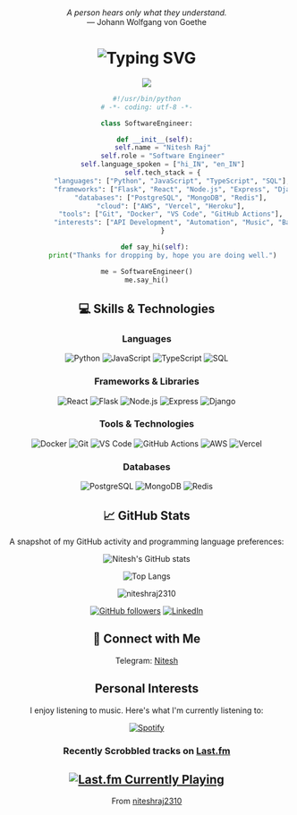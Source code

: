 <!-- ADVICE:START -->
<p align="center"><br><i>A person hears only what they understand.</i><br>— Johann Wolfgang von Goethe</p>
<!-- ADVICE:END -->

#

<div align="center">

# ![Typing SVG](https://readme-typing-svg.demolab.com?font=Google+Sans&size=45&letterSpacing=-1px&pause=1000&color=F7F7F7&vCenter=true&width=501&height=62&lines=Hey+there!+Nitesh+here.+%F0%9F%91%8B)

<img align="center" src='https://github.githubassets.com/images/mona-whisper.gif'/>

```python
#!/usr/bin/python
# -*- coding: utf-8 -*-

class SoftwareEngineer:

    def __init__(self):
        self.name = "Nitesh Raj"
        self.role = "Software Engineer"
        self.language_spoken = ["hi_IN", "en_IN"]
        self.tech_stack = {
            "languages": ["Python", "JavaScript", "TypeScript", "SQL"],
            "frameworks": ["Flask", "React", "Node.js", "Express", "Django"],
            "databases": ["PostgreSQL", "MongoDB", "Redis"],
            "cloud": ["AWS", "Vercel", "Heroku"],
            "tools": ["Git", "Docker", "VS Code", "GitHub Actions"],
            "interests": ["API Development", "Automation", "Music", "Backend Systems"]
        }

    def say_hi(self):
        print("Thanks for dropping by, hope you are doing well.")

me = SoftwareEngineer()
me.say_hi()
```

## 💻 Skills & Technologies

### Languages
<p>
  <img alt="Python" src="https://img.shields.io/badge/-Python-3776AB?style=flat-square&logo=python&logoColor=white" />
  <img alt="JavaScript" src="https://img.shields.io/badge/-JavaScript-F7DF1E?style=flat-square&logo=javascript&logoColor=black" />
  <img alt="TypeScript" src="https://img.shields.io/badge/-TypeScript-007ACC?style=flat-square&logo=typescript&logoColor=white" />
  <img alt="SQL" src="https://img.shields.io/badge/-SQL-4479A1?style=flat-square&logo=postgresql&logoColor=white" />
</p>

### Frameworks & Libraries
<p>
  <img alt="React" src="https://img.shields.io/badge/-React-45b8d8?style=flat-square&logo=react&logoColor=white" />
  <img alt="Flask" src="https://img.shields.io/badge/-Flask-000000?style=flat-square&logo=flask&logoColor=white" />
  <img alt="Node.js" src="https://img.shields.io/badge/-Node.js-43853d?style=flat-square&logo=Node.js&logoColor=white" />
  <img alt="Express" src="https://img.shields.io/badge/-Express-000000?style=flat-square&logo=express&logoColor=white" />
  <img alt="Django" src="https://img.shields.io/badge/-Django-092E20?style=flat-square&logo=django&logoColor=white" />
</p>

### Tools & Technologies
<p>
  <img alt="Docker" src="https://img.shields.io/badge/-Docker-46a2f1?style=flat-square&logo=docker&logoColor=white" />
  <img alt="Git" src="https://img.shields.io/badge/-Git-F05032?style=flat-square&logo=git&logoColor=white" />
  <img alt="VS Code" src="https://img.shields.io/badge/-VS_Code-007ACC?style=flat-square&logo=visual-studio-code&logoColor=white" />
  <img alt="GitHub Actions" src="https://img.shields.io/badge/-GitHub_Actions-2088FF?style=flat-square&logo=github-actions&logoColor=white" />
  <img alt="AWS" src="https://img.shields.io/badge/-AWS-232F3E?style=flat-square&logo=amazon-aws&logoColor=white" />
  <img alt="Vercel" src="https://img.shields.io/badge/-Vercel-000000?style=flat-square&logo=vercel&logoColor=white" />
</p>

### Databases
<p>
  <img alt="PostgreSQL" src="https://img.shields.io/badge/-PostgreSQL-336791?style=flat-square&logo=postgresql&logoColor=white" />
  <img alt="MongoDB" src="https://img.shields.io/badge/-MongoDB-47A248?style=flat-square&logo=mongodb&logoColor=white" />
  <img alt="Redis" src="https://img.shields.io/badge/-Redis-DC382D?style=flat-square&logo=redis&logoColor=white" />
</p>

## 📈 GitHub Stats

<p>A snapshot of my GitHub activity and programming language preferences:</p>

![Nitesh's GitHub stats](https://github-readme-stats.vercel.app/api?username=niteshraj2310&show_icons=true&theme=radical)

![Top Langs](https://github-readme-stats.vercel.app/api/top-langs/?username=niteshraj2310&layout=compact&theme=radical)

<img src="https://komarev.com/ghpvc/?username=niteshraj2310" alt="niteshraj2310" />

[![GitHub followers](https://img.shields.io/github/followers/niteshraj2310?label=Follow&style=social)](https://github.com/niteshraj2310)
[![LinkedIn](https://img.shields.io/badge/LinkedIn-Connect-blue)](https://www.linkedin.com/in/niteshraj2310/)

## 🔗 Connect with Me

Telegram: [Nitesh](https://nitesh_231.t.me)

## Personal Interests
I enjoy listening to music. Here's what I'm currently listening to:

[![Spotify](https://niteshraj2310.vercel.app/api/spotify?background_color=0d1117&border_color=ffffff)](https://open.spotify.com/user/31q5snghatrgxp4wdimqgjngaeby)

### Recently Scrobbled tracks on [Last.fm](last.fm)
[![Last.fm Currently Playing](https://lastfm-recently-played.vercel.app/api?user=nitesh231)](https://www.last.fm/user/nitesh231)
---
From [niteshraj2310](https://github.com/niteshraj2310)

</div>
